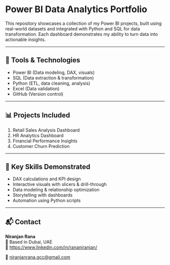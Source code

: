 # Power BI Data Analytics Portfolio

This repository showcases a collection of my Power BI projects, built using real-world datasets and integrated with Python and SQL for data transformation. Each dashboard demonstrates my ability to turn data into actionable insights.

---

## 🔧 Tools & Technologies
- Power BI (Data modeling, DAX, visuals)
- SQL (Data extraction & transformation)
- Python (ETL, data cleaning, analysis)
- Excel (Data validation)
- GitHub (Version control)

---

## 📊 Projects Included
1. Retail Sales Analysis Dashboard  
2. HR Analytics Dashboard  
3. Financial Performance Insights  
4. Customer Churn Prediction  

---

## 🧩 Key Skills Demonstrated
- DAX calculations and KPI design  
- Interactive visuals with slicers & drill-through  
- Data modeling & relationship optimization  
- Storytelling with dashboards  
- Automation using Python scripts  

---

## 📬 Contact
**Niranjan Rana**  
📍 Based in Dubai, UAE  
🔗 https://www.linkedin.com/in/rananiranjan/

📧 niranjanrana.gcc@gmail.com

